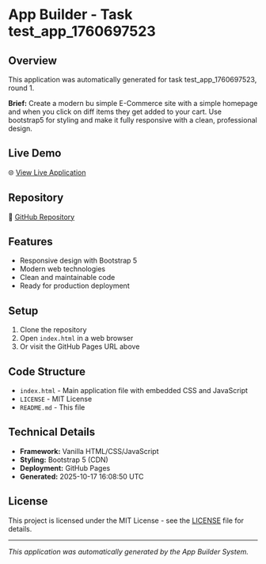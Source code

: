 # App Builder - Task test_app_1760697523

## Overview
This application was automatically generated for task test_app_1760697523, round 1.

**Brief:** Create a modern bu simple E-Commerce site with a simple homepage and when you click on diff items they get added to your cart. Use bootstrap5 for styling and make it fully responsive with a clean, professional design.

## Live Demo
🌐 [View Live Application](https://24f2000010.github.io/app-test_app_1760697523/)

## Repository
📁 [GitHub Repository](https://github.com/24f2000010/app-test_app_1760697523)

## Features
- Responsive design with Bootstrap 5
- Modern web technologies
- Clean and maintainable code
- Ready for production deployment

## Setup
1. Clone the repository
2. Open `index.html` in a web browser
3. Or visit the GitHub Pages URL above

## Code Structure
- `index.html` - Main application file with embedded CSS and JavaScript
- `LICENSE` - MIT License
- `README.md` - This file

## Technical Details
- **Framework:** Vanilla HTML/CSS/JavaScript
- **Styling:** Bootstrap 5 (CDN)
- **Deployment:** GitHub Pages
- **Generated:** 2025-10-17 16:08:50 UTC

## License
This project is licensed under the MIT License - see the [LICENSE](LICENSE) file for details.

---
*This application was automatically generated by the App Builder System.*
